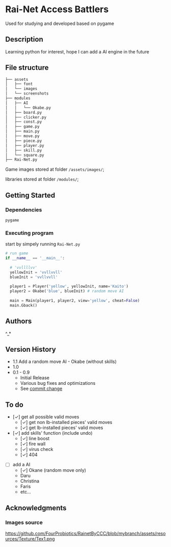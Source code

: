 # Rai-Net Access Battlers

Used for studying and developed based on pygame

## Description

Learning python for interest, hope I can add a AI engine in the future

## File structure

```bash
├── assets
│   ├── font
│   └── images
│   └── screenshots
├── modules
│   ├── AI
│   │   └── Okabe.py
│   ├── board.py
│   ├── clicker.py
│   ├── const.py
│   ├── game.py
│   ├── main.py
│   ├── move.py
│   ├── piece.py
│   ├── player.py
│   ├── skill.py
│   └── square.py
├── Rai-Net.py
```

Game images stored at folder `/assets/images/`;

libraries stored at folder `/modules/`;

## Getting Started

### Dependencies

`pygame`

### Executing program

start by simpely running `Rai-Net.py`

```python
# run game
if __name__ == '__main__':
  
  # 'vvllllvv'
  yellowInit = 'vvllvvll'
  blueInit = 'vvllvvll'
  
  player1 = Player('yellow', yellowInit, name='Kaito')
  player2 = Okabe('blue', blueInit) # random move AI
  
  main = Main(player1, player2, view='yellow', cheat=False)
  main.Gback()
```

## Authors

^_*

## Version History

* 1.1 Add a random move AI - Okabe (without skills)
* 1.0
* 0.1 - 0.9
  * Initial Release
  * Various bug fixes and optimizations
  * See [commit change](https://github.com/GodLightdesu/Rai-Net/commits/main/)
  <!--or See [release history]() -->
  
## To do

* [✓] get all possible valid moves
  * [✓] get non lb-installed pieces' valid moves
  * [✓] get lb-installed pieces' valid moves
* [✓] add skills' function (include undo)
  * [✓] line boost
  * [✓] fire wall
  * [✓] virus check
  * [✓] 404
* [ ] add a AI
  * [✓] Okane (random move only)
  * Daru
  * Christina
  * Faris
  * etc...

## Acknowledgments

### Images source

<https://github.com/FourProbiotics/RainetByCCC/blob/mybranch/assets/resources/Texture/Tex1.png>
